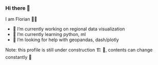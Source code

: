 ### Hi there 👋

I am Florian 🧑‍💻

- 🔭 I’m currently working on regional data visualization
- 🌱 I’m currently learning python, ml
- 🤔 I’m looking for help with geopandas, dash/plotly

Note: this profile is still under construction 🏗️ 👷, contents can change constantly 🧭

<!--
**fdietel/fdietel** is a ✨ _special_ ✨ repository because its `README.md` (this file) appears on your GitHub profile.

Here are some ideas to get you started:

- 🔭 I’m currently working on ...
- 🌱 I’m currently learning ...
- 👯 I’m looking to collaborate on ...
- 🤔 I’m looking for help with ...
- 💬 Ask me about ...
- 📫 How to reach me: ...
- 😄 Pronouns: ...
- ⚡ Fun fact: ...
-->
